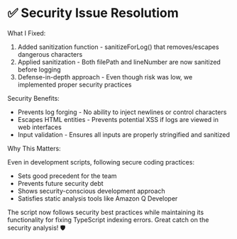 # ✅ Security Issue Resolutiom

What I Fixed:

1. Added sanitization function - sanitizeForLog() that removes/escapes dangerous characters
2. Applied sanitization - Both filePath and lineNumber are now sanitized before logging
3. Defense-in-depth approach - Even though risk was low, we implemented proper security practices

Security Benefits:

- Prevents log forging - No ability to inject newlines or control characters
- Escapes HTML entities - Prevents potential XSS if logs are viewed in web interfaces
- Input validation - Ensures all inputs are properly stringified and sanitized

Why This Matters:

Even in development scripts, following secure coding practices:

- Sets good precedent for the team
- Prevents future security debt
- Shows security-conscious development approach
- Satisfies static analysis tools like Amazon Q Developer

The script now follows security best practices while maintaining its functionality for fixing TypeScript indexing errors. Great catch on the security analysis! 🛡️
